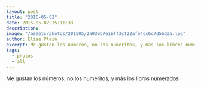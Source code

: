 ```yaml
---
layout: post
title: "2015-05-02"
date: 2015-05-02 15:11:33
description: 
image: "/assets/photos/201505/2a03eb7e1bff3cf22afe4cc6c7d5bd3a.jpg"
author: Elise Plain
excerpt: Me gustan los números, no los numeritos, y más los libros numerados
tags: 
  - photos
  - all
---
```


Me gustan los números, no los numeritos, y más los libros numerados
<p></p>
